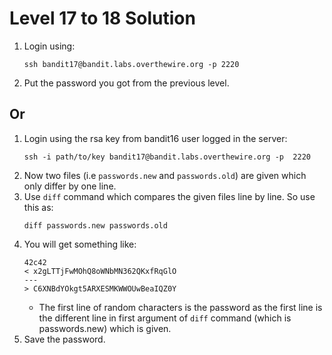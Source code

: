 # Level 17 to 18 Solution

1. Login using:
    ```
    ssh bandit17@bandit.labs.overthewire.org -p 2220
    ```
2. Put the password you got from the previous level.

## Or
1. Login using the rsa key from bandit16 user logged in the server:
    ```
    ssh -i path/to/key bandit17@bandit.labs.overthewire.org -p  2220
    ```
2.  Now two files (i.e `passwords.new` and `passwords.old`) are given which only differ by one line.
3. Use `diff` command which compares the given files line by line. So use this as:
    ```
    diff passwords.new passwords.old
    ```
4. You will get something like:
    ```
    42c42
    < x2gLTTjFwMOhQ8oWNbMN362QKxfRqGlO
    ---
    > C6XNBdYOkgt5ARXESMKWWOUwBeaIQZ0Y
    ```
    * The first line of random characters is the password as the first line is the different line in first argument of `diff` command (which is passwords.new) which is given.
5. Save the password.